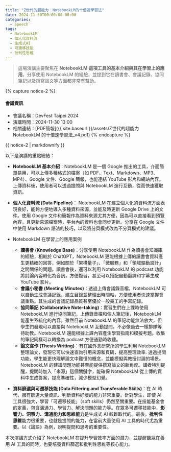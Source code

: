 ```yaml
---
title: "Z世代的超能力：NotebookLM的十倍速學習法"
date: 2024-11-30T00:00:00-00:00
categories:
  - Speech
tags:
  - NotebookLM 
  - 個人化資料流
  - 生成式AI 
  - 可遷移技能
  - 批判性思維
---
```


> 這場演講主要聚焦在 **NotebookLM 這項工具的基本介紹與其在學習上的應用**。分享使用 NotebookLM 的經驗，並提到它在讀書會、會議記錄、協同筆記以及撰寫論文等方面都非常有幫助。

{% capture notice-2 %}
#### 會議資訊

* 會議名稱：DevFest Taipei 2024
* 演講時間：2024-11-30 13:00
* 相關連結：[PDF簡報]({{ site.baseurl }}/assets/Z世代的超能力 NotebookLM 的十倍速學習法_v4.pdf)
  {% endcapture %}

<div class="notice">{{ notice-2 | markdownify }}</div>



以下是演講的重點總結：

- **NotebookLM 基本介紹**：NotebookLM 是一個 Google 推出的工具，介面簡單易用，可以上傳多種格式的檔案（如 PDF、Text、Markdown、MP3、MP4）、Google 文件、Google 簡報，也能連結 YouTube 影片和網站內容。上傳資料後，使用者可以透過提問與 NotebookLM 進行互動，從而快速獲取資訊。

- **個人化資料流 (Data Pipeline)**： NotebookLM 在建立個人化的資料流方面表現良好，能夠方便地導入多種資料來源，並能及時更新 Google Drive 上的文件。使用 Google 文件和簡報作為資料來源尤其方便，因為可以直接看到預覽內容，且更新來源檔案時，平台內的資料也會同步更新。分享在 Google 文件中使用 Markdown 語法的技巧，以及將分頁模式改為不分頁模式的建議。

- NotebookLM 在學習上的應用案例

  - **讀書會 (Knowledge Base)**：分享使用 NotebookLM 作為讀書會知識庫的經驗，相較於 ChatGPT，NotebookLM 更能根據上傳的讀書會資料產生更精確的回答，例如關於「架構量子」、「微服務」和「領域驅動設計」之間關係的問題。讀書會後，還可以利用 NotebookLM 的 podcast 功能將討論內容轉化為音訊，方便複習，甚至可以搭配自動翻譯和字幕生成 YouTube 影片。
  - **會議小秘書 (Meeting Minutes)**：透過上傳會議錄音檔，NotebookLM 可以自動生成會議記錄、建立目錄並整理出時間軸，方便使用者快速掌握會議重點。其生成的會議記錄品質甚至優於一般員工的手寫記錄。
  - **協同筆記 (Collaborative Note-taking)**：實習生們在上課時使用 NotebookLM 進行協同筆記，上傳錄音檔和個人筆記後，NotebookLM 能產生系統化的內容。雖然目前 NotebookLM 的筆記功能無法放大，但學生們發現可以直接與 NotebookLM 互動提問，不必像過去一樣排隊等待助教。NotebookLM 還能根據上課內容產生學習指南和模擬考題。收集的筆記同樣可以轉換為 podcast 方便通勤時收聽。
  - **論文寫作 (Thesis Writing)**：有在國外念研究所的學生利用 NotebookLM 整理論文，發現它可以快速查詢引用來源和頁碼，提高整理效率. 透過提問功能，學生能更快理解論文中難懂的概念，並能模擬與教授討論的場景。NotebookLM 的建議問題功能甚至能提供撰寫論文的新角度。講者特別提醒，提問時加入「來源」這個關鍵字，能確保 NotebookLM 從上傳的資料中生成答案，提高準確性，減少模型幻覺。
  
- **資料篩選與可遷移技能 (Data Filtering and Transferable Skills)**：在 AI 時代，擁有篩選大量資訊、判斷資料好壞的能力非常重要。針對學生，即使 AI 工具很強大，學習「可遷移技能」（soft skills）仍然至關重要。在技能基金會的定義，包含溝通力、學習力、解決問題的能力等。在眾多可遷移技能中，**影響力、洞察力、溝通能力和思維能力**是生成式 AI 較難取代的。最後，**批判性思維**能力很重要，也就是提問的能力，在當前大量使用 AI 工具的時代尤為重要。以《論語》為例，說明提問和思考的重要性。

本次演講方式介紹了 NotebookLM 在提升學習效率方面的潛力，並提醒聽眾在善用 AI 工具的同時，也要培養資料篩選和批判性思維等核心能力。
